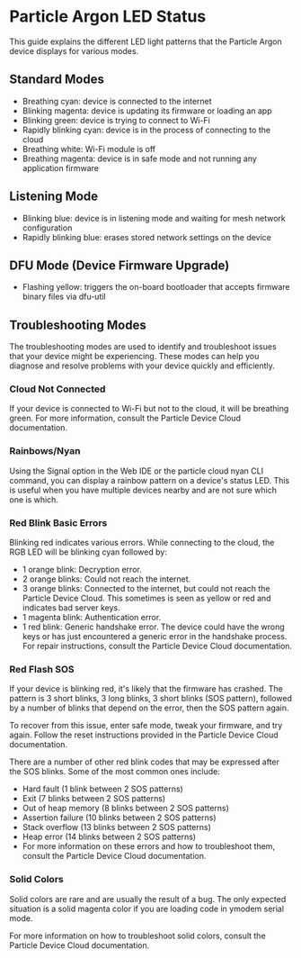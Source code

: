 # Particle Argon LED Status

This guide explains the different LED light patterns that the Particle Argon device displays for various modes.

## Standard Modes
- Breathing cyan: device is connected to the internet
- Blinking magenta: device is updating its firmware or loading an app
- Blinking green: device is trying to connect to Wi-Fi
- Rapidly blinking cyan: device is in the process of connecting to the cloud
- Breathing white: Wi-Fi module is off
- Breathing magenta: device is in safe mode and not running any application firmware

## Listening Mode
- Blinking blue: device is in listening mode and waiting for mesh network configuration
- Rapidly blinking blue: erases stored network settings on the device

## DFU Mode (Device Firmware Upgrade)

- Flashing yellow: triggers the on-board bootloader that accepts firmware binary files via dfu-util

## Troubleshooting Modes

The troubleshooting modes are used to identify and troubleshoot issues that your device might be experiencing. These modes can help you diagnose and resolve problems with your device quickly and efficiently.

### Cloud Not Connected

If your device is connected to Wi-Fi but not to the cloud, it will be breathing green.
For more information, consult the Particle Device Cloud documentation.

### Rainbows/Nyan

Using the Signal option in the Web IDE or the particle cloud nyan CLI command, you can display a rainbow pattern on a device's status LED. This is useful when you have multiple devices nearby and are not sure which one is which.

### Red Blink Basic Errors

Blinking red indicates various errors. While connecting to the cloud, the RGB LED will be blinking cyan followed by:

- 1 orange blink: Decryption error.
- 2 orange blinks: Could not reach the internet.
- 3 orange blinks: Connected to the internet, but could not reach the Particle Device Cloud. This sometimes is seen as yellow or red and indicates bad server keys.
- 1 magenta blink: Authentication error.
- 1 red blink: Generic handshake error. The device could have the wrong keys or has just encountered a generic error in the handshake process.
For repair instructions, consult the Particle Device Cloud documentation.

### Red Flash SOS

If your device is blinking red, it's likely that the firmware has crashed. The pattern is 3 short blinks, 3 long blinks, 3 short blinks (SOS pattern), followed by a number of blinks that depend on the error, then the SOS pattern again.

To recover from this issue, enter safe mode, tweak your firmware, and try again. Follow the reset instructions provided in the Particle Device Cloud documentation.

There are a number of other red blink codes that may be expressed after the SOS blinks. Some of the most common ones include:

- Hard fault (1 blink between 2 SOS patterns)
- Exit (7 blinks between 2 SOS patterns)
- Out of heap memory (8 blinks between 2 SOS patterns)
- Assertion failure (10 blinks between 2 SOS patterns)
- Stack overflow (13 blinks between 2 SOS patterns)
- Heap error (14 blinks between 2 SOS patterns)
- For more information on these errors and how to troubleshoot them, consult the Particle Device Cloud documentation.

### Solid Colors

Solid colors are rare and are usually the result of a bug. The only expected situation is a solid magenta color if you are loading code in ymodem serial mode.

For more information on how to troubleshoot solid colors, consult the Particle Device Cloud documentation.
